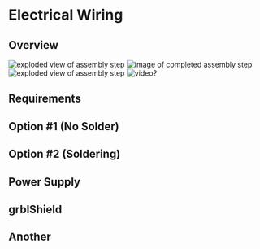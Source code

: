 # Electrical Wiring
## Overview
![exploded view of assembly step](http://placehold.it/200x200)  ![image of completed assembly step](http://placehold.it/200x200) ![exploded view of assembly step](http://placehold.it/200x200) ![video?](http://placehold.it/200x200)

## Requirements

## Option #1 (No Solder)

## Option #2 (Soldering)

## Power Supply

## grblShield

## Another
